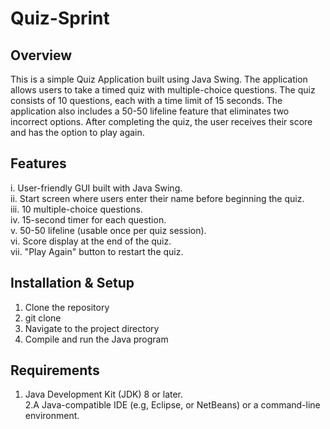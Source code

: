 # Quiz-Sprint
## Overview

This is a simple Quiz Application built using Java Swing. The application allows users to take a timed quiz with multiple-choice questions. The quiz consists of 10 questions, each with a time limit of 15 seconds. The application also includes a 50-50 lifeline feature that eliminates two incorrect options. After completing the quiz, the user receives their score and has the option to play again.

## Features

  i. User-friendly GUI built with Java Swing.  
  ii. Start screen where users enter their name before beginning the quiz.   
  iii. 10 multiple-choice questions.   
  iv. 15-second timer for each question.   
  v. 50-50 lifeline (usable once per quiz session).   
  vi. Score display at the end of the quiz.   
  vii. "Play Again" button to restart the quiz.   

## Installation & Setup

1. Clone the repository
2. git clone 
3. Navigate to the project directory
4. Compile and run the Java program

## Requirements 
1. Java Development Kit (JDK) 8 or later.   
2.A Java-compatible IDE (e.g, Eclipse, or NetBeans) or a command-line environment.
